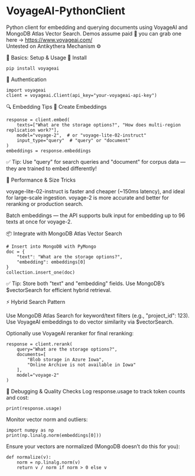 # VoyageAI-PythonClient

Python client for embedding and querying documents using VoyageAI and MongoDB Atlas Vector Search.
Demos assume paid 🔑 you can grab one here -> https://www.voyageai.com/ <br>
Untested on Antikythera Mechanism ⚙️

🧠 Basics: Setup & Usage
🔹 Install
```
pip install voyageai
```
🔹 Authentication
```
import voyageai
client = voyageai.Client(api_key="your-voyageai-api-key")
```
🔍 Embedding Tips
🔹 Create Embeddings
```
response = client.embed(
    texts=["What are the storage options?", "How does multi-region replication work?"],
    model="voyage-2",  # or "voyage-lite-02-instruct"
    input_type="query"  # "query" or "document"
)
embeddings = response.embeddings
```
✅ Tip: Use "query" for search queries and "document" for corpus data — they are trained to embed differently!

📏 Performance & Size Tricks

voyage-lite-02-instruct is faster and cheaper (~150ms latency), and ideal for large-scale ingestion.
voyage-2 is more accurate and better for reranking or production search.

Batch embeddings — the API supports bulk input for embedding up to 96 texts at once for voyage-2.

📦 Integrate with MongoDB Atlas Vector Search
```
# Insert into MongoDB with PyMongo
doc = {
    "text": "What are the storage options?",
    "embedding": embeddings[0]
}
collection.insert_one(doc)
```
✅ Tip: Store both "text" and "embedding" fields. Use MongoDB’s $vectorSearch for efficient hybrid retrieval.

⚡ Hybrid Search Pattern

Use MongoDB Atlas Search for keyword/text filters (e.g., "project_id": 123).
Use VoyageAI embeddings to do vector similarity via $vectorSearch.

Optionally use VoyageAI reranker for final reranking:
```
response = client.rerank(
    query="What are the storage options?",
    documents=[
        "Blob storage in Azure Iowa",
        "Online Archive is not available in Iowa"
    ],
    model="voyage-2"
)
```
🧪 Debugging & Quality Checks
Log response.usage to track token counts and cost:
```
print(response.usage)
```
Monitor vector norm and outliers:
```
import numpy as np
print(np.linalg.norm(embeddings[0]))
```
Ensure your vectors are normalized (MongoDB doesn’t do this for you):
```
def normalize(v):
    norm = np.linalg.norm(v)
    return v / norm if norm > 0 else v
```
